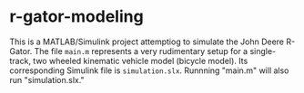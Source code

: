 # r-gator-modeling
This is a MATLAB/Simulink project attemptiog to simulate the John Deere R-Gator. The file `main.m` represents a very rudimentary setup for a single-track, two wheeled kinematic vehicle model (bicycle model). Its corresponding Simulink file is `simulation.slx`. Runnning "main.m" will also run "simulation.slx."
